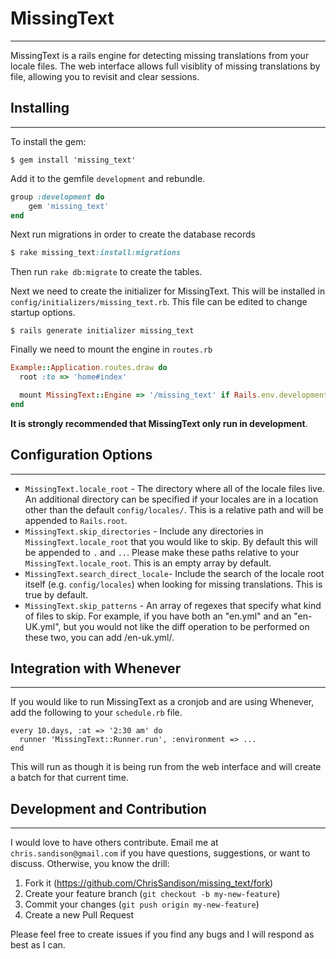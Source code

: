 # MissingText
---

MissingText is a rails engine for detecting missing translations from your locale files. The web interface allows full visiblity of missing translations by file, allowing you to revisit and clear sessions.

## Installing 
---

To install the gem:

```
$ gem install 'missing_text'
```

Add it to the gemfile `development` and rebundle.

```ruby
group :development do
	gem 'missing_text'
end
```
Next run migrations in order to create the database records

```ruby
$ rake missing_text:install:migrations
```

Then run `rake db:migrate` to create the tables.

Next we need to create the initializer for MissingText. This will be installed in `config/initializers/missing_text.rb`. This file can be edited to change startup options.

```
$ rails generate initializer missing_text
```

Finally we need to mount the engine in `routes.rb`

```ruby
Example::Application.routes.draw do
  root :to => 'home#index'

  mount MissingText::Engine => '/missing_text' if Rails.env.development?
end
```

**It is strongly recommended that MissingText only run in development**.


## Configuration Options
---

* `MissingText.locale_root` - The directory where all of the locale files live. An additional directory can be specified if your locales are in a location other than the default `config/locales/`. This is a relative path and will be appended to `Rails.root`.
* `MissingText.skip_directories` - Include any directories in `MissingText.locale_root` that you would like to skip. By default this will be appended to `.` and `..`. Please make these paths relative to your `MissingText.locale_root`. This is an empty array by default.
* `MissingText.search_direct_locale`- Include the search of the locale root itself (e.g. `config/locales`) when looking for missing translations. This is true by default.
* `MissingText.skip_patterns` - An array of regexes that specify what kind of files to skip. For example, if you have both an "en.yml" and an "en-UK.yml", but you would not like the diff operation to be performed on these two, you can add /en\-uk\.yml/.

## Integration with Whenever
---

If you would like to run MissingText as a cronjob and are using Whenever, add the following to your `schedule.rb` file.

```
every 10.days, :at => '2:30 am' do
  runner 'MissingText::Runner.run', :environment => ...
end
```

This will run as though it is being run from the web interface and will create a batch for that current time.

## Development and Contribution
---

I would love to have others contribute. Email me at `chris.sandison@gmail.com` if you have questions, suggestions, or want to discuss. Otherwise, you know the drill:

1. Fork it (https://github.com/ChrisSandison/missing_text/fork)
2. Create your feature branch (`git checkout -b my-new-feature`)
3. Commit your changes (`git push origin my-new-feature`)
4. Create a new Pull Request

Please feel free to create issues if you find any bugs and I will respond as best as I can.

